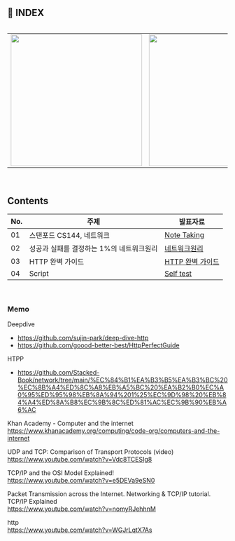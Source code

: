 ## 📌 INDEX

<div style="display:flex">
<table>
  <tr>
    <td><img alt="" src="https://user-images.githubusercontent.com/72185011/184539792-f0f868c1-3dfc-454c-9fbc-28e563796be7.png" width="300px"/></td>
    <td><img alt="" src="https://user-images.githubusercontent.com/72185011/184539698-89c0fcbe-da2a-4213-894f-63988798e2d5.png" width="300px"/></td>
    <td><img alt="" src="https://user-images.githubusercontent.com/72185011/184539724-2e3dd5ef-c783-472c-8de0-84c3c66f428a.png" width="300px"/></td>
  <tr>
</table>
</div>
<br>

## Contents

<table style="max-width: 100%;">
    <thead>
        <tr>
            <th> No. </th>
            <th> 주제 </th>
            <th> 발표자료 </th>
        </tr>
    </thead>
    <tbody>
        <tr>
            <td> 01 </td>
            <td> 스탠포드 CS144, 네트워크 </td>
            <td>
                <a href="https://github.com/Newlink-Study/operating-system/blob/jaeyun/week1/README.md"> Note Taking </a><br/>
            </td>
        </tr>
        <tr>
            <td> 02 </td>
            <td> 성공과 실패를 결정하는 1%의 네트워크원리 </td>
            <td> 
              <a href="https://github.com/Newlink-Study/operating-system/blob/main/%EC%9E%AC%EC%9C%A4/2%EC%A3%BC%EC%B0%A8.md"> 네트워크원리 </a><br/>
            </td>
        </tr>
        <tr>
            <td> 03 </td>
            <td> HTTP 완벽 가이드</td>
            <td>
              <a href="https://github.com/Newlink-Study/operating-system/blob/main/%EC%9E%AC%EC%9C%A4/3%EC%A3%BC%EC%B0%A8.md"> HTTP 완벽 가이드  </a><br/>
            </td>
        </tr>
              <tr>
            <td> 04 </td>
            <td> Script </td>
            <td>
              <a href="https://github.com/Newlink-Study/operating-system/blob/main/%EC%9E%AC%EC%9C%A4/3%EC%A3%BC%EC%B0%A8.md"> Self test </a><br/>
            </td>
        </tr>
        <tr>
    </tbody>
</table>

<br/>

### Memo
Deepdive
- https://github.com/sujin-park/deep-dive-http   
- https://github.com/goood-better-best/HttpPerfectGuide    

HTPP
- https://github.com/Stacked-Book/network/tree/main/%EC%84%B1%EA%B3%B5%EA%B3%BC%20%EC%8B%A4%ED%8C%A8%EB%A5%BC%20%EA%B2%B0%EC%A0%95%ED%95%98%EB%8A%94%201%25%EC%9D%98%20%EB%84%A4%ED%8A%B8%EC%9B%8C%ED%81%AC%EC%9B%90%EB%A6%AC  

Khan Academy - Computer and the internet  
https://www.khanacademy.org/computing/code-org/computers-and-the-internet   

UDP and TCP: Comparison of Transport Protocols (video)  
https://www.youtube.com/watch?v=Vdc8TCESIg8  

TCP/IP and the OSI Model Explained!  
https://www.youtube.com/watch?v=e5DEVa9eSN0  

Packet Transmission across the Internet. Networking & TCP/IP tutorial. TCP/IP Explained  
https://www.youtube.com/watch?v=nomyRJehhnM  

http  
https://www.youtube.com/watch?v=WGJrLqtX7As  

